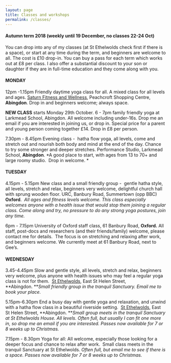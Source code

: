 ```yaml
---
layout: page
title: Classes and workshops
permalink: /classes/
---
```


#### Autumn term 2018 (weekly until 19 December, no classes 22-24 Oct)

You can drop into any of my classes (at St Ethelwolds check first if there is a space), or start at any time during the term, and beginners are welcome to all. The cost is &pound;10 drop-in. You can buy a pass for each term which works out at &pound;8 per class. I also offer a substantial discount to your son or daughter if they are in full-time education and they come along with you.

#### **MONDAY**

12pm -1.15pm Friendly daytime yoga class for all. A mixed class for all levels and ages. [Saturn Fitness and Wellness](http://www.saturnfitness.co.uk/), Peachcroft Shopping Centre, **Abingdon**. Drop in and beginners welcome; always space.

**NEW CLASS** starts Monday 29th October. 6 - 7pm family friendly yoga at Larkmead School, Abingdon. All welcome including under-16s. Drop me an email if you are interested in joining us, or drop in. Special price for a parent and young person coming together &pound;14. Drop in &pound;8 per person.

7.30pm - 8.45pm Evening class -&nbsp; hatha flow yoga, all levels, come and stretch out and nourish both body and mind at the end of the day. Chance to try some stronger and deeper stretches. Performance Studio, Larkmead School, **Abingdon**. *A good place to start, with ages from 13 to 70+ and large roomy studio.&nbsp; Drop in welcome. *

#### **TUESDAY**

4.15pm - 5.15pm New class and a small friendly group -&nbsp; gentle hatha style, all levels, stretch and relax, beginners very welcome, delightful church hall with sprung wooden floor. URC, Banbury Road, Summertown (opp BBC) **Oxford**.&nbsp; *All ages and fitness levels welcome. This class especially welcomes anyone with a health issue that would stop them joining a regular class. Come along and try, no pressure to do any strong yoga postures, join any time.*

6pm - 7.15pm University of Oxford staff class, 61 Banbury Road, **Oxford.** All staff, post-docs and researchers (and their friends/family) welcome, please contact me for details.&nbsp; The focus is on stretching and relaxing after work, and beginners welcome. We currently meet at 61 Banbury Road, next to Gee’s.

#### **WEDNESDAY**

3.45-4.45pm Slow and gentle style, all levels, stretch and relax, beginners very welcome, plus anyone with health issues who may feel a regular yoga class is not for them.&nbsp; [St Ethelwolds](http://ethelwoldhouse.com/), East St Helen Street, **Abingdon.&nbsp;***Small friendly group in the tranquil Sanctuary. Email me to book your place.*

5.15pm-6.30pm End a busy day with gentle yoga and relaxation, and unwind with a hatha flow class in a beautiful riverside setting.&nbsp; [St Ethelwolds](http://ethelwoldhouse.com/), East St Helen Street, **Abingdon.&nbsp;***Small group meets in the tranquil Sanctuary at St Ethelwolds House. All levels. Often full, but usually I can fit one more in, so drop me an email if you are interested. Passes now available for 7 or 8 weeks up to Christmas.*

7.15pm - 8.30pm Yoga for all: All welcome, especially those looking for a deeper focus and chance to relax after work.&nbsp; Small class meets in the tranquil Sanctuary at St Ethelwolds. *Often full, but email me to see if there is a space. Passes now available for 7 or 8 weeks up to Christmas.*

&nbsp;

<br>&nbsp;